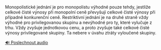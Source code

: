 
Monopolistické jednání je pro monopolistu výhodné pouze tehdy, jestliže celkové čisté výnosy při monopolní ceně převyšují celkové čisté výnosy při případné konkurenční ceně. Restriktivní jednání je na druhé straně vždy výhodné pro privilegovanou skupinu a nevýhodné pro ty, které vylučuje z trhu. Vždy zvyšuje jednotkovou cenu, a proto zvyšuje také celkové čisté výnosy privilegované skupiny. Ta nebere v úvahu ztráty vyloučené skupiny.

[🔊 Poslechnout audio](/data/7-paragraphs/audio/chapter_69/para_005-Monopolistick-jednn-je-pro-monopolistu-vhodn.mp3)
